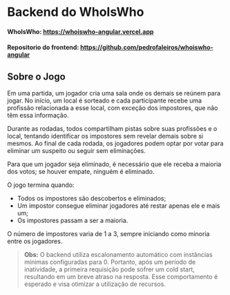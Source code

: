 # Backend do WhoIsWho

#### WhoIsWho: https://whoiswho-angular.vercel.app

#### Repositorio do frontend: https://github.com/pedrofaleiros/whoiswho-angular

## Sobre o Jogo

Em uma partida, um jogador cria uma sala onde os demais se reúnem para jogar. No início, um local é sorteado e cada participante recebe uma profissão relacionada a esse local, com exceção dos impostores, que não têm essa informação.

Durante as rodadas, todos compartilham pistas sobre suas profissões e o local, tentando identificar os impostores sem revelar demais sobre si mesmos. Ao final de cada rodada, os jogadores podem optar por votar para eliminar um suspeito ou seguir sem eliminações.

Para que um jogador seja eliminado, é necessário que ele receba a maioria dos votos; se houver empate, ninguém é eliminado.

O jogo termina quando:

- Todos os impostores são descobertos e eliminados;
- Um impostor consegue eliminar jogadores até restar apenas ele e mais um;
- Os impostores passam a ser a maioria.

O número de impostores varia de 1 a 3, sempre iniciando como minoria entre os jogadores.

> **Obs:** O backend utiliza escalonamento automático com instâncias mínimas configuradas para 0. Portanto, após um período de inatividade, a primeira requisição pode sofrer um cold start, resultando em um breve atraso na resposta. Esse comportamento é esperado e visa otimizar a utilização de recursos.
